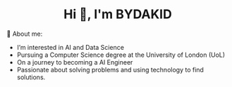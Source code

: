<h1 align="center">Hi 👋, I'm BYDAKID</h1>

🧑 About me:
- I’m interested in AI and Data Science
- Pursuing a Computer Science degree at the University of London (UoL)
- On a journey to becoming a AI Engineer
- Passionate about solving problems and using technology to find solutions.



